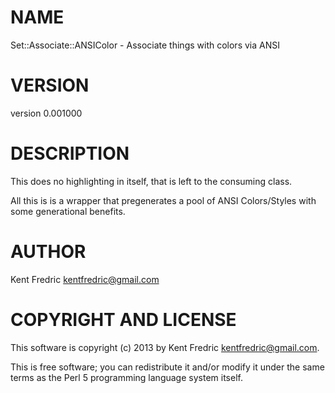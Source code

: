 # NAME

Set::Associate::ANSIColor - Associate things with colors via ANSI

# VERSION

version 0.001000

# DESCRIPTION

This does no highlighting in itself, that is left to the consuming class.

All this is is a wrapper that pregenerates a pool of ANSI Colors/Styles
with some generational benefits.

# AUTHOR

Kent Fredric <kentfredric@gmail.com>

# COPYRIGHT AND LICENSE

This software is copyright (c) 2013 by Kent Fredric <kentfredric@gmail.com>.

This is free software; you can redistribute it and/or modify it under
the same terms as the Perl 5 programming language system itself.
